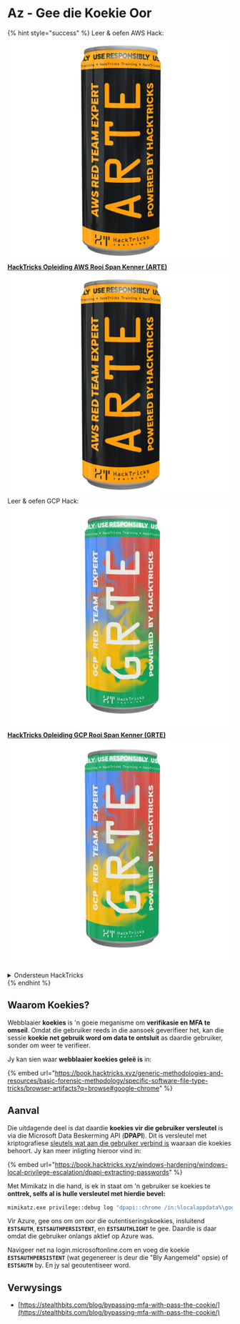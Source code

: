 # Az - Gee die Koekie Oor

{% hint style="success" %}
Leer & oefen AWS Hack:<img src="/.gitbook/assets/image.png" alt="" data-size="line">[**HackTricks Opleiding AWS Rooi Span Kenner (ARTE)**](https://training.hacktricks.xyz/courses/arte)<img src="/.gitbook/assets/image.png" alt="" data-size="line">\
Leer & oefen GCP Hack: <img src="/.gitbook/assets/image (2).png" alt="" data-size="line">[**HackTricks Opleiding GCP Rooi Span Kenner (GRTE)**<img src="/.gitbook/assets/image (2).png" alt="" data-size="line">](https://training.hacktricks.xyz/courses/grte)

<details>

<summary>Ondersteun HackTricks</summary>

* Kontroleer die [**inskrywingsplanne**](https://github.com/sponsors/carlospolop)!
* **Sluit aan by die** 💬 [**Discord groep**](https://discord.gg/hRep4RUj7f) of die [**telegram groep**](https://t.me/peass) of **volg** ons op **Twitter** 🐦 [**@hacktricks\_live**](https://twitter.com/hacktricks\_live)**.**
* **Deel hacktruuks deur PRs in te dien by die** [**HackTricks**](https://github.com/carlospolop/hacktricks) en [**HackTricks Cloud**](https://github.com/carlospolop/hacktricks-cloud) github-opslag.

</details>
{% endhint %}

## Waarom Koekies?

Webblaaier **koekies** is 'n goeie meganisme om **verifikasie en MFA te omseil**. Omdat die gebruiker reeds in die aansoek geverifieer het, kan die sessie **koekie net gebruik word om data te ontsluit** as daardie gebruiker, sonder om weer te verifieer.

Jy kan sien waar **webblaaier koekies geleë is** in:

{% embed url="https://book.hacktricks.xyz/generic-methodologies-and-resources/basic-forensic-methodology/specific-software-file-type-tricks/browser-artifacts?q=browse#google-chrome" %}

## Aanval

Die uitdagende deel is dat daardie **koekies vir die gebruiker versleutel** is via die Microsoft Data Beskerming API (**DPAPI**). Dit is versleutel met kriptografiese [sleutels wat aan die gebruiker verbind is](https://book.hacktricks.xyz/windows-hardening/windows-local-privilege-escalation/dpapi-extracting-passwords) waaraan die koekies behoort. Jy kan meer inligting hieroor vind in:

{% embed url="https://book.hacktricks.xyz/windows-hardening/windows-local-privilege-escalation/dpapi-extracting-passwords" %}

Met Mimikatz in die hand, is ek in staat om 'n gebruiker se koekies te **onttrek, selfs al is hulle versleutel met hierdie bevel:**
```bash
mimikatz.exe privilege::debug log "dpapi::chrome /in:%localappdata%\google\chrome\USERDA~1\default\cookies /unprotect" exit
```
Vir Azure, gee ons om om oor die outentiseringskoekies, insluitend **`ESTSAUTH`**, **`ESTSAUTHPERSISTENT`**, en **`ESTSAUTHLIGHT`** te gee. Daardie is daar omdat die gebruiker onlangs aktief op Azure was.

Navigeer net na login.microsoftonline.com en voeg die koekie **`ESTSAUTHPERSISTENT`** (wat gegenereer is deur die "Bly Aangemeld" opsie) of **`ESTSAUTH`** by. En jy sal geoutentiseer word.

## Verwysings

* [https://stealthbits.com/blog/bypassing-mfa-with-pass-the-cookie/](https://stealthbits.com/blog/bypassing-mfa-with-pass-the-cookie/)
